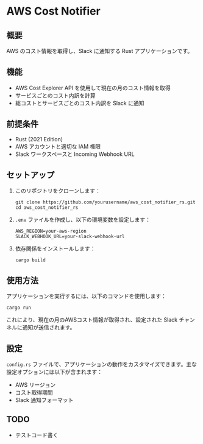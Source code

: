 # AWS Cost Notifier

## 概要

AWS のコスト情報を取得し、Slack に通知する Rust アプリケーションです。

## 機能

- AWS Cost Explorer API を使用して現在の月のコスト情報を取得
- サービスごとのコスト内訳を計算
- 総コストとサービスごとのコスト内訳を Slack に通知

## 前提条件

- Rust (2021 Edition)
- AWS アカウントと適切な IAM 権限
- Slack ワークスペースと Incoming Webhook URL

## セットアップ

1. このリポジトリをクローンします：

   ```
   git clone https://github.com/yourusername/aws_cost_notifier_rs.git
   cd aws_cost_notifier_rs
   ```

2. `.env` ファイルを作成し、以下の環境変数を設定します：

   ```
   AWS_REGION=your-aws-region
   SLACK_WEBHOOK_URL=your-slack-webhook-url
   ```

3. 依存関係をインストールします：

   ```
   cargo build
   ```

## 使用方法

アプリケーションを実行するには、以下のコマンドを使用します：

```
cargo run
```

これにより、現在の月のAWSコスト情報が取得され、設定された Slack チャンネルに通知が送信されます。

## 設定

`config.rs` ファイルで、アプリケーションの動作をカスタマイズできます。主な設定オプションには以下が含まれます：

- AWS リージョン
- コスト取得期間
- Slack 通知フォーマット

## TODO

- テストコード書く
